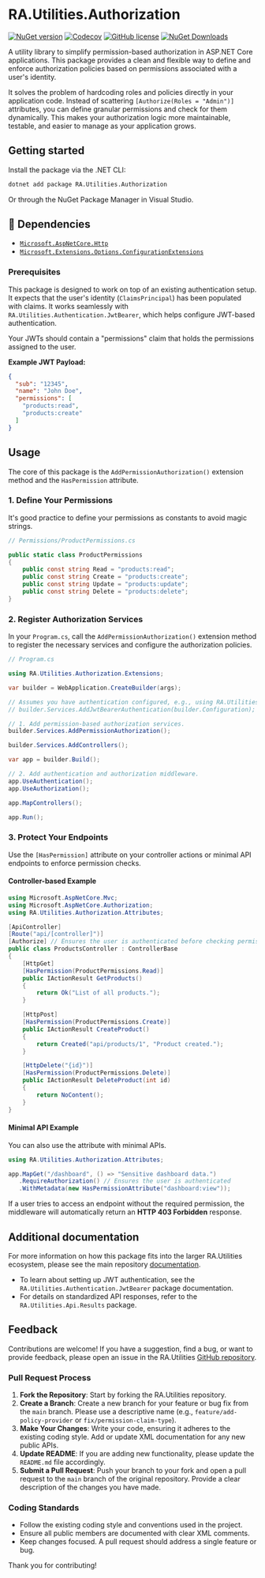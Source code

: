 # RA.Utilities.Authorization

[![NuGet version](https://img.shields.io/nuget/v/RA.Utilities.Authorization.svg)](https://www.nuget.org/packages/RA.Utilities.Authorization/)
[![Codecov](https://codecov.io/github/RedonAlla/RA.Utilities/graph/badge.svg)](https://codecov.io/github/RedonAlla/RA.Utilities)
[![GitHub license](https://img.shields.io/github/license/RedonAlla/RA.Utilities)](https://github.com/RedonAlla/RA.Utilities/blob/main/LICENSE)
[![NuGet Downloads](https://img.shields.io/nuget/dt/RA.Utilities.Authorization.svg)](https://www.nuget.org/packages/RA.Utilities.Authorization/)

A utility library to simplify permission-based authorization in ASP.NET Core applications. This package provides a clean and flexible way to define and enforce authorization policies based on permissions associated with a user's identity.

It solves the problem of hardcoding roles and policies directly in your application code. Instead of scattering `[Authorize(Roles = "Admin")]` attributes, you can define granular permissions and check for them dynamically. This makes your authorization logic more maintainable, testable, and easier to manage as your application grows.

## Getting started

Install the package via the .NET CLI:

```bash
dotnet add package RA.Utilities.Authorization
```

Or through the NuGet Package Manager in Visual Studio.

## 🔗 Dependencies

-   [`Microsoft.AspNetCore.Http`](https://learn.microsoft.com/en-us/dotnet/api/microsoft.aspnetcore.http)
-   [`Microsoft.Extensions.Options.ConfigurationExtensions`](https://learn.microsoft.com/en-us/dotnet/api/microsoft.extensions.dependencyinjection)


### Prerequisites

This package is designed to work on top of an existing authentication setup. It expects that the user's identity (`ClaimsPrincipal`) has been populated with claims. It works seamlessly with `RA.Utilities.Authentication.JwtBearer`, which helps configure JWT-based authentication.

Your JWTs should contain a "permissions" claim that holds the permissions assigned to the user.

**Example JWT Payload:**
```json
{
  "sub": "12345",
  "name": "John Doe",
  "permissions": [
    "products:read",
    "products:create"
  ]
}
```

## Usage

The core of this package is the `AddPermissionAuthorization()` extension method and the `HasPermission` attribute.

### 1. Define Your Permissions

It's good practice to define your permissions as constants to avoid magic strings.

```csharp
// Permissions/ProductPermissions.cs

public static class ProductPermissions
{
    public const string Read = "products:read";
    public const string Create = "products:create";
    public const string Update = "products:update";
    public const string Delete = "products:delete";
}
```

### 2. Register Authorization Services

In your `Program.cs`, call the `AddPermissionAuthorization()` extension method to register the necessary services and configure the authorization policies.

```csharp
// Program.cs

using RA.Utilities.Authorization.Extensions;

var builder = WebApplication.CreateBuilder(args);

// Assumes you have authentication configured, e.g., using RA.Utilities.Authentication.JwtBearer
// builder.Services.AddJwtBearerAuthentication(builder.Configuration);

// 1. Add permission-based authorization services.
builder.Services.AddPermissionAuthorization();

builder.Services.AddControllers();

var app = builder.Build();

// 2. Add authentication and authorization middleware.
app.UseAuthentication();
app.UseAuthorization();

app.MapControllers();

app.Run();
```

### 3. Protect Your Endpoints

Use the `[HasPermission]` attribute on your controller actions or minimal API endpoints to enforce permission checks.

#### Controller-based Example

```csharp
using Microsoft.AspNetCore.Mvc;
using Microsoft.AspNetCore.Authorization;
using RA.Utilities.Authorization.Attributes;

[ApiController]
[Route("api/[controller]")]
[Authorize] // Ensures the user is authenticated before checking permissions
public class ProductsController : ControllerBase
{
    [HttpGet]
    [HasPermission(ProductPermissions.Read)]
    public IActionResult GetProducts()
    {
        return Ok("List of all products.");
    }

    [HttpPost]
    [HasPermission(ProductPermissions.Create)]
    public IActionResult CreateProduct()
    {
        return Created("api/products/1", "Product created.");
    }

    [HttpDelete("{id}")]
    [HasPermission(ProductPermissions.Delete)]
    public IActionResult DeleteProduct(int id)
    {
        return NoContent();
    }
}
```

#### Minimal API Example

You can also use the attribute with minimal APIs.

```csharp
using RA.Utilities.Authorization.Attributes;

app.MapGet("/dashboard", () => "Sensitive dashboard data.")
   .RequireAuthorization() // Ensures the user is authenticated
   .WithMetadata(new HasPermissionAttribute("dashboard:view"));
```

If a user tries to access an endpoint without the required permission, the middleware will automatically return an **HTTP 403 Forbidden** response.

## Additional documentation

For more information on how this package fits into the larger RA.Utilities ecosystem, please see the main repository [documentation](http://redonalla.github.io/RA.Utilities/nuget-packages/auth/Authorization/).

- To learn about setting up JWT authentication, see the `RA.Utilities.Authentication.JwtBearer` package documentation.
- For details on standardized API responses, refer to the `RA.Utilities.Api.Results` package.

## Feedback

Contributions are welcome! If you have a suggestion, find a bug, or want to provide feedback, please open an issue in the RA.Utilities [GitHub repository](https://github.com/RedonAlla/RA.Utilities).

### Pull Request Process

1.  **Fork the Repository**: Start by forking the RA.Utilities repository.
2.  **Create a Branch**: Create a new branch for your feature or bug fix from the `main` branch. Please use a descriptive name (e.g., `feature/add-policy-provider` or `fix/permission-claim-type`).
3.  **Make Your Changes**: Write your code, ensuring it adheres to the existing coding style. Add or update XML documentation for any new public APIs.
4.  **Update README**: If you are adding new functionality, please update the `README.md` file accordingly.
5.  **Submit a Pull Request**: Push your branch to your fork and open a pull request to the `main` branch of the original repository. Provide a clear description of the changes you have made.

### Coding Standards

- Follow the existing coding style and conventions used in the project.
- Ensure all public members are documented with clear XML comments.
- Keep changes focused. A pull request should address a single feature or bug.

Thank you for contributing!